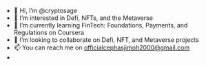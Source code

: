 - 👋 Hi, I’m @cryptosage
- 👀 I’m interested in Defi, NFTs, and the Metaverse
- 🌱 I’m currently learning FinTech: Foundations, Payments, and Regulations on Coursera
- 💞️ I’m looking to collaborate on Defi, NFT, and Metaverse projects
- 📫 You can reach me on officialcephasjimoh2000@gmail.com
- 
<!---
AB7000/AB7000 is a ✨ special ✨ repository because its `README.md` (this file) appears on your GitHub profile.
You can click the Preview link to take a look at your changes.
--->
